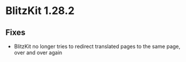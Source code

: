 # BlitzKit 1.28.2

## Fixes

- BlitzKit no longer tries to redirect translated pages to the same page, over and over again

